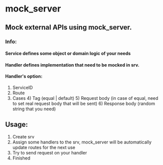 # mock_server


## Mock external APIs using mock_server. 

### Info:

#### Service defines some object or domain logic of your needs

#### Handler defines implementation that need to be mocked in srv.

#### Handler's option:

1) ServiceID 
2) Route
3) Cases
   4) Tag (equal | default)
   5) Request body (in case of equal, need to set real request body that will be sent)
   6) Response body (random string that you need)



## Usage:

1) Create srv
2) Assign some handlers to the srv, mock_server will be automatically update routes for the next use
3) Try to send request on your handler
4) Finished